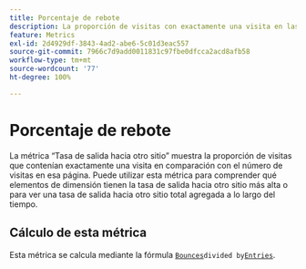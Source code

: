 ```yaml
---
title: Porcentaje de rebote
description: La proporción de visitas con exactamente una visita en las entradas.
feature: Metrics
exl-id: 2d4929df-3843-4ad2-abe6-5c01d3eac557
source-git-commit: 7966c7d9add0011831c97fbe0dfcca2acd8afb58
workflow-type: tm+mt
source-wordcount: '77'
ht-degree: 100%

---
```


# Porcentaje de rebote

La métrica “Tasa de salida hacia otro sitio” muestra la proporción de visitas que contenían exactamente una visita en comparación con el número de visitas en esa página. Puede utilizar esta métrica para comprender qué elementos de dimensión tienen la tasa de salida hacia otro sitio más alta o para ver una tasa de salida hacia otro sitio total agregada a lo largo del tiempo.

## Cálculo de esta métrica

Esta métrica se calcula mediante la fórmula [`Bounces`](bounces.md)` divided by `[`Entries`](entries.md).

